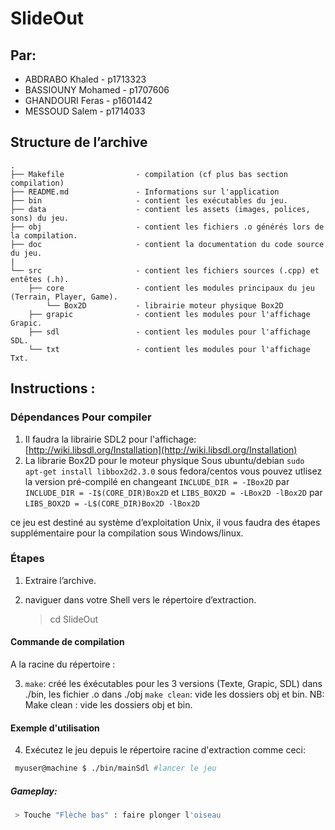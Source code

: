 # SlideOut 


## Par: 

* ABDRABO Khaled	     - p1713323 
* BASSIOUNY Mohamed 	 - p1707606
* GHANDOURI Feras      - p1601442
* MESSOUD Salem        - p1714033

## Structure de l’archive
```
.
├── Makefile                - compilation (cf plus bas section compilation)
├── README.md               - Informations sur l'application
├── bin                     - contient les exécutables du jeu.
├── data                    - contient les assets (images, polices, sons) du jeu.
├── obj                     - contient les fichiers .o générés lors de la compilation.
├── doc                     - contient la documentation du code source du jeu.
|
└── src                     - contient les fichiers sources (.cpp) et entêtes (.h).
    ├── core                - contient les modules principaux du jeu (Terrain, Player, Game).
        └── Box2D           - librairie moteur physique Box2D
    ├── grapic              - contient les modules pour l'affichage Grapic.
    ├── sdl                 - contient les modules pour l'affichage SDL.
    └── txt                 - contient les modules pour l'affichage Txt.
```

## Instructions :



### Dépendances Pour compiler

1. Il faudra la librairie SDL2 pour l'affichage: [http://wiki.libsdl.org/Installation](http://wiki.libsdl.org/Installation)
2. La librarie Box2D pour le moteur physique
Sous ubuntu/debian  ``` sudo apt-get install libbox2d2.3.0 ```
sous fedora/centos  vous pouvez utlisez la version pré-compilé en changeant ``INCLUDE_DIR = -IBox2D`` par ``INCLUDE_DIR = -I$(CORE_DIR)Box2D``
et ``LIBS_BOX2D = -LBox2D -lBox2D`` par ``LIBS_BOX2D = -L$(CORE_DIR)Box2D -lBox2D``

ce jeu est destiné au système d’exploitation Unix, il vous faudra des étapes supplémentaire pour la compilation sous Windows/linux.

### Étapes
1. Extraire l’archive.  
2. naviguer dans votre Shell vers le répertoire d’extraction. 

     > cd SlideOut


####  Commande de compilation

A la racine du répertoire : 

3. ``` make ```: créé les éxécutables pour les 3 versions (Texte, Grapic, SDL) dans ./bin, les fichier .o dans ./obj
    ``` make clean ```: vide les dossiers obj et bin.
NB: Make clean : vide les dossiers obj et bin.

#### Exemple d'utilisation
4. Exécutez le jeu depuis le répertoire racine d'extraction comme ceci:
 

```bash
 myuser@machine $ ./bin/mainSdl #lancer le jeu     
```

##### Gameplay:
```bash
 > Touche "Flèche bas" : faire plonger l'oiseau     
```
